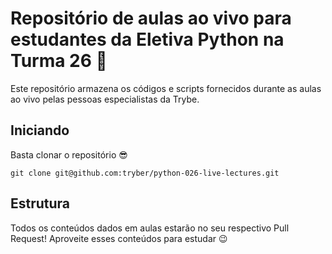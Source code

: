 # Repositório de aulas ao vivo para estudantes da Eletiva Python na Turma 26 🐍

Este repositório armazena os códigos e scripts fornecidos durante as aulas ao vivo pelas pessoas especialistas da Trybe.

## Iniciando

Basta clonar o repositório 😎

```
git clone git@github.com:tryber/python-026-live-lectures.git
```

## Estrutura

Todos os conteúdos dados em aulas estarão no seu respectivo Pull Request! Aproveite esses conteúdos para estudar 😉
